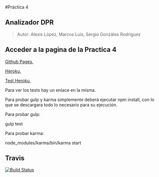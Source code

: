 #Práctica 4

##  Analizador  DPR

> Autor: Alexis López, Marcos Luis, Sergio Gonzáles Rodriguez

## Acceder a la pagina de la Practica 4

[Github Pages](http://alu0100204148.github.io/AnalizadorDPR/), 

[Heroku](https://analizadordpr.herokuapp.com/), 

[Test Heroku](https://analizadordpr.herokuapp.com/tests), 


Para ver los tests hay un enlace en la misma.

Para probar gulp y karma simplemente deberá ejecutar npm install, 
con lo que se descargara todo lo necesario para su ejecución.

Para probar gulp:

  gulp test

Para probar karma:

  node_modules/karma/bin/karma start
  
  
## Travis
[![Build Status](https://api.travis-ci.org/alu0100204148/AnalizadorLexico.svg)](https://travis-ci.org/alu0100204148/AnalizadorLexico)

